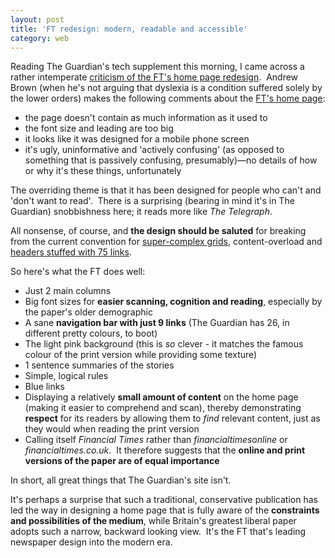 ```yaml
---
layout: post
title: 'FT redesign: modern, readable and accessible'
category: web
---
```


Reading The Guardian's tech supplement this morning, I came across a rather intemperate [criticism of the FT's home page redesign](http://www.guardian.co.uk/technology/2008/nov/20/financial-times-ft-online-redesign).  Andrew Brown (when he's not arguing that dyslexia is a condition suffered solely by the lower orders) makes the following comments about the [FT's home page](http://www.ft.com/home/uk):

- the page doesn't contain as much information as it used to
- the font size and leading are too big
- it looks like it was designed for a mobile phone screen
- it's ugly, uninformative and 'actively confusing' (as opposed to something that is passively confusing, presumably)—no details of how or why it's these things, unfortunately

The overriding theme is that it has been designed for people who can't and 'don't want to read'.  There is a surprising (bearing in mind it's in The Guardian) snobbishness here; it reads more like <cite>The Telegraph</cite>.

All nonsense, of course, and **the design should be saluted** for breaking from the current convention for [super-complex grids](http://leonpaternoster.com/2008/10/grids-great-but-use-with-care/), content-overload and [headers stuffed with 75 links](http://leonpaternoster.com/2008/09/simplifying-the-guardians-header/).

So here's what the FT does well:

- Just 2 main columns
- Big font sizes for **easier scanning, cognition and reading**, especially by the paper's older demographic
- A sane **navigation bar with just 9 links** (The Guardian has 26, in different pretty colours, to boot)
- The light pink background (this is _so_ clever - it matches the famous colour of the print version while providing some texture)
- 1 sentence summaries of the stories
- Simple, logical rules
- Blue links
- Displaying a relatively **small amount of content** on the home page (making it easier to comprehend and scan), thereby demonstrating **respect** for its readers by allowing them to _find_ relevant content, just as they would when reading the print version
- Calling itself _Financial Times_ rather than _financialtimesonline_ or _financialtimes.co.uk_.  It therefore suggests that the **online and print versions of the paper are of equal importance**


In short, all great things that The Guardian's site isn't.

It's perhaps a surprise that such a traditional, conservative publication has led the way in designing a home page that is fully aware of the **constraints and possibilities of the medium**, while Britain's greatest liberal paper adopts such a narrow, backward looking view.  It's the FT that's leading newspaper design into the modern era.
